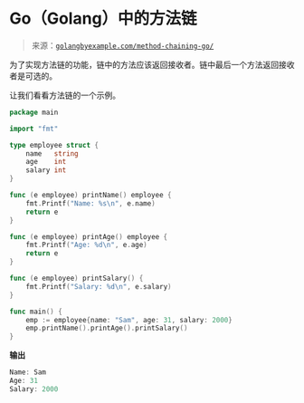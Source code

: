 <!--yml

分类：未分类

日期：2024-10-13 06:20:20

-->

# Go（Golang）中的方法链

> 来源：[`golangbyexample.com/method-chaining-go/`](https://golangbyexample.com/method-chaining-go/)

为了实现方法链的功能，链中的方法应该返回接收者。链中最后一个方法返回接收者是可选的。

让我们看看方法链的一个示例。

```go
package main

import "fmt"

type employee struct {
	name   string
	age    int
	salary int
}

func (e employee) printName() employee {
	fmt.Printf("Name: %s\n", e.name)
	return e
}

func (e employee) printAge() employee {
	fmt.Printf("Age: %d\n", e.age)
	return e
}

func (e employee) printSalary() {
	fmt.Printf("Salary: %d\n", e.salary)
}

func main() {
	emp := employee{name: "Sam", age: 31, salary: 2000}
	emp.printName().printAge().printSalary()
}
```

**输出**

```go
Name: Sam
Age: 31
Salary: 2000
```


